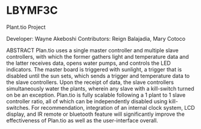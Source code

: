 # LBYMF3C
Plant.tio Project

Developer: Wayne Akeboshi
Contributors: Reign Balajadia, Mary Cotoco

ABSTRACT
Plan.tio uses a single master controller and multiple slave controllers, with which the former gathers light and temperature data and the latter receives data, opens water pumps, and controls the LED indicators. The master board is triggered with sunlight, a trigger that is disabled until the sun sets, which sends a trigger and temperature data to the slave controllers. Upon the receipt of data, the slave controllers simultaneously water the plants, wherein any slave with a kill-switch turned on be an exception. Plan.tio is fully scalable following a 1 plant to 1 slave controller ratio, all of which can be independently disabled using kill-switches. For recommendation, integration of an internal clock system, LCD display, and IR remote or bluetooth feature will significantly improve the effectiveness of Plan.tio as well as the user-interface overall. 
